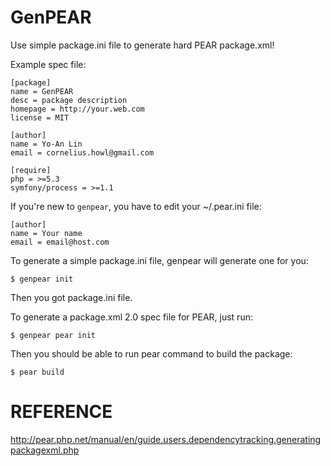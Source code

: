 GenPEAR
=======
Use simple package.ini file to generate hard PEAR package.xml!

Example spec file:

    [package]
    name = GenPEAR
    desc = package description
    homepage = http://your.web.com
    license = MIT

    [author]
    name = Yo-An Lin
    email = cornelius.howl@gmail.com

    [require]
    php = >=5.3
    symfony/process = >=1.1

If you're new to `genpear`, you have to edit your ~/.pear.ini file:

    [author]
    name = Your name
    email = email@host.com

To generate a simple package.ini file, genpear will generate one for you:

    $ genpear init

Then you got package.ini file.

To generate a package.xml 2.0 spec file for PEAR, just run:

    $ genpear pear init

Then you should be able to run pear command to build the package:

    $ pear build

REFERENCE
=========
http://pear.php.net/manual/en/guide.users.dependencytracking.generatingpackagexml.php
